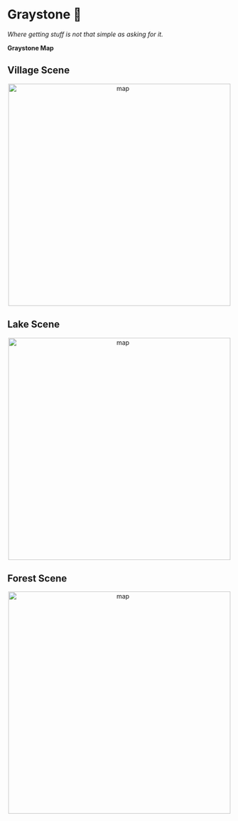 # Graystone 🗻

*Where getting stuff is not that simple as asking for it.*

**Graystone Map**

## Village Scene

<p align="center">
  <img src="https://i.imgur.com/yZnD0m1.png" alt="map" width="500" heigth="366"/>
</p>

## Lake Scene

<p align="center">
  <img src="https://i.imgur.com/jqVntuz.png" alt="map" width="500" heigth="366"/>
</p>

## Forest Scene

<p align="center">
  <img src="https://i.imgur.com/zvq5LAI.png" alt="map" width="500" heigth="366"/>
</p>
